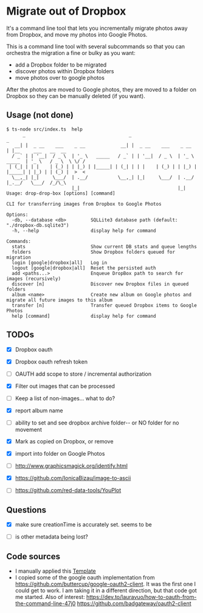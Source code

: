 # Migrate out of Dropbox

It's a command line tool that lets you incrementally migrate photos away from Dropbox, 
and move my photos into Google Photos.

This is a command line tool with several subcommands so that you can orchestra
the migration a fine or bulky as you want:
- add a Dropbox folder to be migrated
- discover photos within Dropbox folders
- move photos over to google photos

After the photos are moved to Google photos, they are moved to a folder on Dropbox so 
they can be manually deleted (if you want).

## Usage (not done)
```
$ ts-node src/index.ts  help
      _                                      _                                  _                    
   __| |  _ __    ___    _ __             __| |  _ __    ___    _ __           | |__     ___   __  __
  / _` | | '__|  / _ \  | '_ \   _____   / _` | | '__|  / _ \  | '_ \   _____  | '_ \   / _ \  \ \/ /
 | (_| | | |    | (_) | | |_) | |_____| | (_| | | |    | (_) | | |_) | |_____| | |_) | | (_) |  >  < 
  \__,_| |_|     \___/  | .__/           \__,_| |_|     \___/  | .__/          |_.__/   \___/  /_/\_\
                        |_|                                    |_|                                   
Usage: drop-drop-box [options] [command]

CLI for transferring images from Dropbox to Google Photos

Options:
  -db, --database <db>         SQLLite3 database path (default: "./dropbox-db.sqlite3")
  -h, --help                   display help for command

Commands:
  stats                        Show current DB stats and queue lengths
  folders                      Show Dropbox folders queued for migration
  login [google|dropbox|all]   Log in
  logout [google|dropbox|all]  Reset the persisted auth
  add <paths...>               Enqueue DropBox path to search for images (recursively)
  discover [n]                 Discover new Dropbox files in queued folders
  album <name>                 Create new album on Google photos and migrate all future images to this album
  transfer [n]                 Transfer queued Dropbox items to Google Photos
  help [command]               display help for command
```

## TODOs

- [x] Dropbox oauth
- [x] Dropbox oauth refresh token
- [ ] OAUTH add scope to store / incremental authorization
- [x] Filter out images that can be processed
- [ ] Keep a list of non-images... what to do?
- [x] report album name
- [ ] ability to set and see dropbox archive folder-- or NO folder for no movement
- [x] Mark as copied on Dropbox, or remove
- [x] import into folder on Google Photos
- [ ] http://www.graphicsmagick.org/identify.html
- [x] https://github.com/IonicaBizau/image-to-ascii
- [ ] https://github.com/red-data-tools/YouPlot


## Questions
- [x] make sure creationTime is accurately set. seems to be
- [ ] is other metadata being lost?


## Code sources

- I manually applied this [Template](https://itnext.io/how-to-create-your-own-typescript-cli-with-node-js-1faf7095ef89)
- I copied some of the google oauth implementation from https://github.com/buttercup/google-oauth2-client. It was the first one I could get to work. I am taking it in a different direction, but that code got me started. Also of interest: https://dev.to/lauravuo/how-to-oauth-from-the-command-line-47j0 https://github.com/badgateway/oauth2-client




